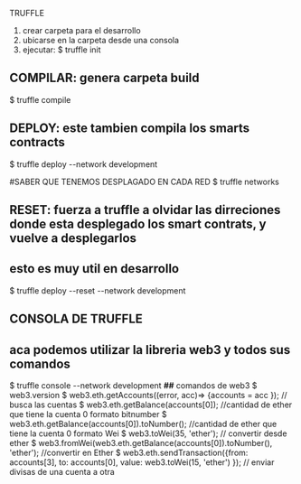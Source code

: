 TRUFFLE
1. crear carpeta para el desarrollo
2. ubicarse en la carpeta desde una consola
3. ejecutar:  $ truffle init


## COMPILAR: genera carpeta build
$ truffle compile


## DEPLOY:  este tambien compila los smarts contracts
$ truffle deploy --network development

#SABER QUE TENEMOS DESPLAGADO EN CADA RED
$ truffle networks

## RESET:  fuerza a truffle a olvidar las dirreciones donde esta desplegado los smart contrats, y vuelve a desplegarlos
## esto es muy util en desarrollo
$ truffle deploy --reset --network development

## CONSOLA DE TRUFFLE
## aca podemos utilizar la libreria web3  y todos sus comandos
$ truffle console --network development
    **##** comandos de web3
    $ web3.version
    $ web3.eth.getAccounts((error, acc)=> {accounts = acc });   // busca las cuentas
    $ web3.eth.getBalance(accounts[0]);  //cantidad de ether que tiene la cuenta 0   formato bitnumber
    $ web3.eth.getBalance(accounts[0]).toNumber();  //cantidad de ether que tiene la cuenta 0  formato Wei
    $ web3.toWei(35, 'ether');  // convertir desde ether
    $ web3.fromWei(web3.eth.getBalance(accounts[0]).toNumber(), 'ether');  //convertir en Ether
    $ web3.eth.sendTransaction({from: accounts[3], to: accounts[0], value: web3.toWei(15, 'ether') });  // enviar divisas de una cuenta a otra
